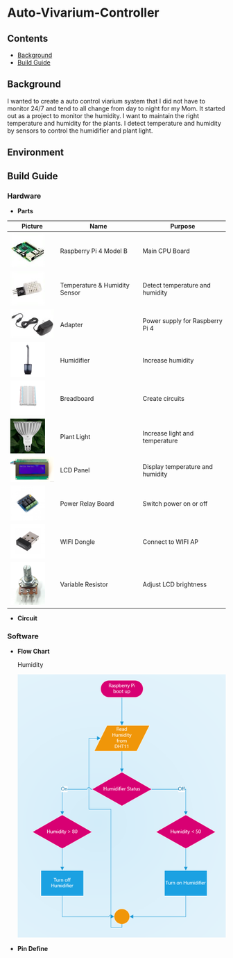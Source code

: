 # Auto-Vivarium-Controller
## Contents

- [Background](#background)
- [Build Guide](#build-guide)

## Background
I wanted to create a auto control viarium system that I did not have to monitor 24/7 and tend to all change from day to night for my Mom. It started out as a project to monitor the humidity. I want to maintain the right temperature and humidity for the plants. I detect temperature and humidity by sensors to control the humidifier and plant light.

## Environment

## Build Guide

### Hardware
- **Parts**

Picture | Name | Purpose
--------|------|---------
|![Piboard](/imgs/pi_board.png)|Raspberry Pi 4 Model B|Main CPU Board|
|![DHT22](/imgs/DHT22.png)|Temperature & Humidity Sensor|Detect temperature and humidity|
|![Adapter](/imgs/adapter.png)|Adapter|Power supply for Raspberry Pi 4|
|![Humidifier](/imgs/humidifier_s.png)|Humidifier|Increase humidity|
|![Breadboard](/imgs/Breadboard_s.png)|Breadboard|Create circuits|
|![plant_light](/imgs/plant_light_s.png)|Plant Light|Increase light and temperature|
|![Lcd](/imgs/Lcd_s.png)|LCD Panel|Display temperature and humidity|
|![relay](/imgs/relay_s.png)|Power Relay Board|Switch power on or off|
|![wifi_dongle](/imgs/wifi_dongle_s.png)|WIFI Dongle|Connect to WIFI AP|
|![adj_rest](/imgs/adj_rest_s.png)|Variable Resistor|Adjust LCD brightness|

- **Circuit**

### Software
- **Flow Chart**

  Humidity
  
  ![Alt text](/imgs/humidity_flow.png)
- **Pin Define**
